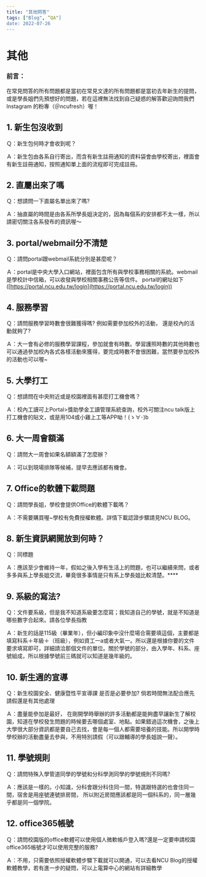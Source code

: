 ```yaml
---
title: "其他問答"
tags: ["Blog", “QA"]
date: 2022-07-26
---
```

# 其他

### 前言：

在常見問答的所有問題都是當初在常見文達的所有問題都是當初去年新生的提問，或是學長姐們先預想好的問題，若在這裡無法找到自己疑惑的解答歡迎詢問我們 Instagram 的粉專（＠ncufresh）喔！

## 1. **新生包沒收到**

Ｑ：新生包何時才會收到呢？

Ａ：新生包由各系自行寄出，而含有新生註冊通知的資料袋會由學校寄出，裡面會有新生註冊通知，按照通知單上面的流程即可完成註冊。

## 2. **直屬出來了嗎**

Ｑ：想請問一下直屬名單出來了嗎?

Ａ：抽直屬的時間是由各系所學長姐決定的，因為每個系的安排都不太一樣，所以請密切關注各系發布的資訊喔～

## 3. **portal/webmail分不清楚**

Ｑ：請問portal跟webmail系統分別是甚麼呢？

Ａ：portal是中央大學入口網站，裡面包含所有與學校事務相關的系統。webmail是學校計中信箱，可以收發與學校相關事務公告等信件。 portal的網址如下([https://portal.ncu.edu.tw/login](https://portal.ncu.edu.tw/login))

## 4. **服務學習**

Ｑ：請問服務學習時數會很難獲得嗎? 例如需要參加校外的活動， 還是校內的活動就夠了?

Ａ：大一會有必修的服務學習課程，參加就會有時數。學習護照時數的其他時數也可以通過參加校內各式各樣活動來獲得，要完成時數不會很困難，當然要參加校外的活動也可以喔~

## 5. **大學打工**

Ｑ：想請問在中央附近或是校園裡面有甚麼打工機會嗎？

Ａ：校內工讀可上Portal>獎助學金工讀管理系統查詢，校外可關注ncu talk版上打工機會的貼文，或是用104或小雞上工等APP呦！(ゝ∀･)b

## 6. **大一周會額滿**

Ｑ：請問大一周會如果名額額滿了怎麼辦？

Ａ：可以到現場排隊等候補，提早去應該都有機會。

## 7. **Office的軟體下載問題**

Ｑ：請問學長姐，學校會提供Office的軟體下載嗎？

Ａ：不需要購買喔~學校有免費授權軟體。詳情下載認證步驟請見NCU BLOG。

## 8. **新生資訊網開放到何時？**

Ｑ：同標題

Ａ：應該至少會維持一年，假如之後入學有生活上的問題，也可以繼續來問，或者多多與系上學長姐交流，畢竟很多事情是只有系上學長姐比較清楚。****

## 9. **系級的寫法?**

Ｑ：文件要系級，但是我不知道系級要怎麼寫；我知道自己的學號，就是不知道是哪些數字合起來。請各位學長指教

Ａ：新生的話是115級（畢業年），但小編印象中沒什麼場合需要填這個，主要都是填寫科系＋年級＋（班級），例如資工一a或者大氣一。所以還是根據你要的文件要求填寫即可，詳細請洽那個文件的單位。關於學號的部分，由入學年、科系、座號組成，所以根據學號前三碼就可以知道是幾年級的。

## 10. **新生週的宣導**

Ｑ：新生校園安全、健康暨性平宣導課
是否是必要參加?
倘若時間無法配合應先請假還是有其他處理

Ａ：盡量能參加是最好， 在剛開學時舉辦的許多活動都是能夠盡早讓新生了解校園，知道在學校發生問題的時候要去哪個處室、地點。如果錯過這次機會，之後上大學很大部分資訊都是要自己去找，會是每一個人都需要培養的技能。所以開學時學校辦的活動盡量去參與，不用特別請假（可以跟輔導的學長姐說一聲）。

## 11. **學號規則**

Ｑ：請問特殊入學管道同學的學號和分科學測同學的學號規則不同嗎?

Ａ：應該是一樣的。小知識，分科會跟分科住同一間，特選跟特選的也會住同一間，宿舍是用座號連號排房間， 所以附近房間應該都是同一個科系的，同一層幾乎都是同一個學院。

## 12. **office365帳號**

Ｑ：請問校園版的office軟體可以使用個人微軟帳戶登入嗎?還是一定要申請校園office365帳號才可以使用完整的服務?

Ａ：不用，只需要依照授權軟體步驟下載就可以開通，可以去看NCU Blog的授權軟體教學，若有進一步的疑問，可以上電算中心的網站有詳細教學